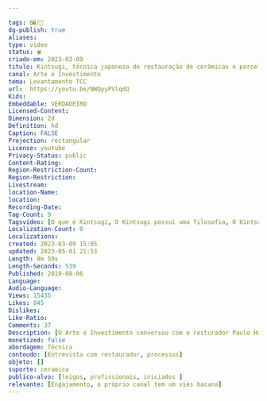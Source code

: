 ```yaml
---

tags: 🖼️/🎥️
dg-publish: true
aliases: 
type: video
status: 🍀
criado-em: 2023-03-09
titulo: Kintsugi, técnica japonesa de restauração de cerâmicas e porcelanas - Paulo Hatanaka.
canal: Arte é Investimento
tema: Levantamento TCC 
url:  https://youtu.be/NWQpyPVlqdQ
Kids:  
Embeddable: VERDADEIRO
Licensed-Content: 
Dimension: 2d
Definition: hd
Caption: FALSE
Projection: rectangular
License: youtube
Privacy-Status: public
Content-Rating: 
Region-Restriction-Count: 
Region-Restriction: 
Livestream: 
location-Name: 
location: 
Recording-Date: 
Tag-Count: 9
Tagsvideo: [O que é Kintsugi, O Kintsugi possui uma filosofia, O Kintsugi é arte ou artesanato, Quais são as técnicas do Kintsugi, Quanto tempo se demora para restaurar uma peça com o Kintsugi, Quais são as formas de se restaurar uma porcelana ou cerâmica, Como funciona a restauração de porcelanas com grampos, Quais são os materiais que se usa no Kintsugi, Restauração de vidros com Kintsugi]
Localization-Count: 0
Localizations: 
created: 2023-03-09 15:05
updated: 2023-05-01 21:53
Length: 8m 59s
Length-Seconds: 539
Published: 2019-08-06
Language: 
Audio-Language: 
Views: 15435
Likes: 845
Dislikes: 
Like-Ratio: 
Comments: 37
Description: [O Arte é Investimento conversou com o resturador Paulo Hatanaka sobre o Kintsugi, técnica japonesa de restauração de cerâmicas e pocerlanas que utiliza ouro no processo<br><br><br> - O que é Kintsugi;<br><br> - O Kintsugi possui uma filosofia<br><br> - O Kintsugi é arte ou artesanato<br><br> - Como você descobriu o Kintsugi<br><br> - As técnicas do Kintsugi Hibi, Kake e Yobitsugi;<br><br> - Quanto tempo se demora para resturar uma peça pelo Kintsugi;<br><br> - Quais são as outras formas de se restaurar uma cerâmica ou porcelana;<br><br> - Materiais utilizados;<br><br>- Adaptações do Kintsugi feitas por Paulo;<br><br> A restauração de cristais e vidros;<br><br> O que as pessoas buscam quando querem restaurar uma peça através do Kintsugi.<br><br><br>Pode-se acessar diretamente os temas clicando nos respectivos tempos quando eles estiverem destacados com a cor azul. Para quem acessa por computador ou notebook, os tempos aparecerão em azul na descrição do vídeo. Para quem acessa por celular ou tablet, os tempos aparecerão em azul no primeiro comentário <br><br><br>Paulo Hatanaka, Telefone 11-94155-3636;<br><br>Facebook<br>www.facebook.com/profile.phpid=100012733654990<br><br>Instagram<br>/www.instagram.com/hatanakapaulo/<br><br>Reliquiano<br>reliquiano.com/2017/10/03/paulo-hatanaka-restauracao-de-ceramicas-porcelanas-tecnica-japonesa-kintsugi/<br><br><br>Arte é Investimento, 2ª Fase<br><br>Apresentação e Produção Jorge Priori;<br><br>Edição Wanderlei Aureliano;<br><br>Captação Francisco Marengo;<br><br>Criação Nelson Priori.<br><br>kintsugi<br>kintsukuroi<br>hatanakapaulo<br>kintsugibrasil<br>porcelainrestoration<br>ceramicrestoration<br>cristalrestoration<br>restoration]
monetized: false
abordagem: Técnica
conteudo: [Entrevista com restaurador, processos]
objeto: []
suporte: ceramica
publico-alvo: [leigos, profissionais, iniciados ]
relevante: [Engajamento, o próprio canal tem um viés bacana]
---
```

